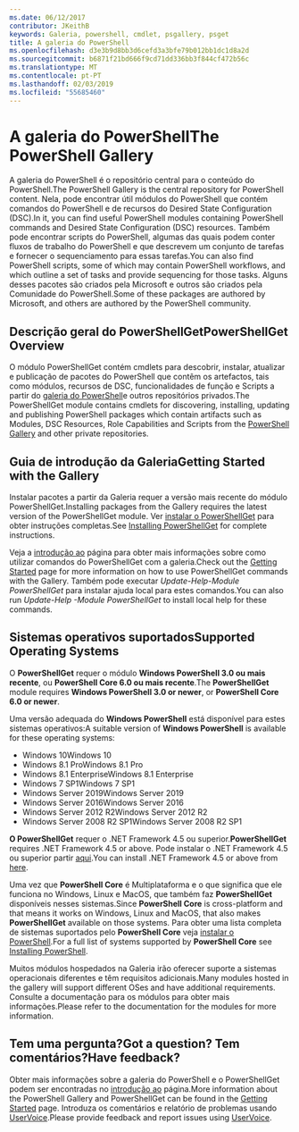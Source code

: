 ```yaml
---
ms.date: 06/12/2017
contributor: JKeithB
keywords: Galeria, powershell, cmdlet, psgallery, psget
title: A galeria do PowerShell
ms.openlocfilehash: d3e3b9d8bb3d6cefd3a3bfe79b012bb1dc1d8a2d
ms.sourcegitcommit: b6871f21bd666f9cd71dd336bb3f844cf472b56c
ms.translationtype: MT
ms.contentlocale: pt-PT
ms.lasthandoff: 02/03/2019
ms.locfileid: "55685460"
---
```

# <a name="the-powershell-gallery"></a><span data-ttu-id="73ab8-103">A galeria do PowerShell</span><span class="sxs-lookup"><span data-stu-id="73ab8-103">The PowerShell Gallery</span></span>

<span data-ttu-id="73ab8-104">A galeria do PowerShell é o repositório central para o conteúdo do PowerShell.</span><span class="sxs-lookup"><span data-stu-id="73ab8-104">The PowerShell Gallery is the central repository for PowerShell content.</span></span> <span data-ttu-id="73ab8-105">Nela, pode encontrar útil módulos do PowerShell que contém comandos do PowerShell e de recursos do Desired State Configuration (DSC).</span><span class="sxs-lookup"><span data-stu-id="73ab8-105">In it, you can find useful PowerShell modules containing PowerShell commands and Desired State Configuration (DSC) resources.</span></span>
<span data-ttu-id="73ab8-106">Também pode encontrar scripts do PowerShell, algumas das quais podem conter fluxos de trabalho do PowerShell e que descrevem um conjunto de tarefas e fornecer o sequenciamento para essas tarefas.</span><span class="sxs-lookup"><span data-stu-id="73ab8-106">You can also find PowerShell scripts, some of which may contain PowerShell workflows, and which outline a set of tasks and provide sequencing for those tasks.</span></span> <span data-ttu-id="73ab8-107">Alguns desses pacotes são criados pela Microsoft e outros são criados pela Comunidade do PowerShell.</span><span class="sxs-lookup"><span data-stu-id="73ab8-107">Some of these packages are authored by Microsoft, and others are authored by the PowerShell community.</span></span>

## <a name="powershellget-overview"></a><span data-ttu-id="73ab8-108">Descrição geral do PowerShellGet</span><span class="sxs-lookup"><span data-stu-id="73ab8-108">PowerShellGet Overview</span></span>

<span data-ttu-id="73ab8-109">O módulo PowerShellGet contém cmdlets para descobrir, instalar, atualizar e publicação de pacotes do PowerShell que contêm os artefactos, tais como módulos, recursos de DSC, funcionalidades de função e Scripts a partir do [galeria do PowerShell](https://www.PowerShellGallery.com)e outros repositórios privados.</span><span class="sxs-lookup"><span data-stu-id="73ab8-109">The PowerShellGet module contains cmdlets for discovering, installing, updating and publishing PowerShell packages which contain artifacts such as Modules, DSC Resources, Role Capabilities and Scripts from the [PowerShell Gallery](https://www.PowerShellGallery.com) and other private repositories.</span></span>

## <a name="getting-started-with-the-gallery"></a><span data-ttu-id="73ab8-110">Guia de introdução da Galeria</span><span class="sxs-lookup"><span data-stu-id="73ab8-110">Getting Started with the Gallery</span></span>

<span data-ttu-id="73ab8-111">Instalar pacotes a partir da Galeria requer a versão mais recente do módulo PowerShellGet.</span><span class="sxs-lookup"><span data-stu-id="73ab8-111">Installing packages from the Gallery requires the latest version of the PowerShellGet module.</span></span>
<span data-ttu-id="73ab8-112">Ver [instalar o PowerShellGet](installing-psget.md) para obter instruções completas.</span><span class="sxs-lookup"><span data-stu-id="73ab8-112">See [Installing PowerShellGet](installing-psget.md) for complete instructions.</span></span>

<span data-ttu-id="73ab8-113">Veja a [introdução ao](getting-started.md) página para obter mais informações sobre como utilizar comandos do PowerShellGet com a galeria.</span><span class="sxs-lookup"><span data-stu-id="73ab8-113">Check out the [Getting Started](getting-started.md) page for more information on how to use PowerShellGet commands with the Gallery.</span></span> <span data-ttu-id="73ab8-114">Também pode executar *Update-Help-Module PowerShellGet* para instalar ajuda local para estes comandos.</span><span class="sxs-lookup"><span data-stu-id="73ab8-114">You can also run *Update-Help -Module PowerShellGet* to install local help for these commands.</span></span>

## <a name="supported-operating-systems"></a><span data-ttu-id="73ab8-115">Sistemas operativos suportados</span><span class="sxs-lookup"><span data-stu-id="73ab8-115">Supported Operating Systems</span></span>

<span data-ttu-id="73ab8-116">O **PowerShellGet** requer o módulo **Windows PowerShell 3.0 ou mais recente**, ou **PowerShell Core 6.0 ou mais recente**.</span><span class="sxs-lookup"><span data-stu-id="73ab8-116">The **PowerShellGet** module requires **Windows PowerShell 3.0 or newer**, or **PowerShell Core 6.0 or newer**.</span></span>

<span data-ttu-id="73ab8-117">Uma versão adequada do **Windows PowerShell** está disponível para estes sistemas operativos:</span><span class="sxs-lookup"><span data-stu-id="73ab8-117">A suitable version of **Windows PowerShell** is available for these operating systems:</span></span>

- <span data-ttu-id="73ab8-118">Windows 10</span><span class="sxs-lookup"><span data-stu-id="73ab8-118">Windows 10</span></span>
- <span data-ttu-id="73ab8-119">Windows 8.1 Pro</span><span class="sxs-lookup"><span data-stu-id="73ab8-119">Windows 8.1 Pro</span></span>
- <span data-ttu-id="73ab8-120">Windows 8.1 Enterprise</span><span class="sxs-lookup"><span data-stu-id="73ab8-120">Windows 8.1 Enterprise</span></span>
- <span data-ttu-id="73ab8-121">Windows 7 SP1</span><span class="sxs-lookup"><span data-stu-id="73ab8-121">Windows 7 SP1</span></span>
- <span data-ttu-id="73ab8-122">Windows Server 2019</span><span class="sxs-lookup"><span data-stu-id="73ab8-122">Windows Server 2019</span></span>
- <span data-ttu-id="73ab8-123">Windows Server 2016</span><span class="sxs-lookup"><span data-stu-id="73ab8-123">Windows Server 2016</span></span>
- <span data-ttu-id="73ab8-124">Windows Server 2012 R2</span><span class="sxs-lookup"><span data-stu-id="73ab8-124">Windows Server 2012 R2</span></span>
- <span data-ttu-id="73ab8-125">Windows Server 2008 R2 SP1</span><span class="sxs-lookup"><span data-stu-id="73ab8-125">Windows Server 2008 R2 SP1</span></span>

<span data-ttu-id="73ab8-126">**O PowerShellGet** requer o .NET Framework 4.5 ou superior.</span><span class="sxs-lookup"><span data-stu-id="73ab8-126">**PowerShellGet** requires .NET Framework 4.5 or above.</span></span> <span data-ttu-id="73ab8-127">Pode instalar o .NET Framework 4.5 ou superior partir [aqui](https://msdn.microsoft.com/library/5a4x27ek.aspx).</span><span class="sxs-lookup"><span data-stu-id="73ab8-127">You can install .NET Framework 4.5 or above from [here](https://msdn.microsoft.com/library/5a4x27ek.aspx).</span></span>

<span data-ttu-id="73ab8-128">Uma vez que **PowerShell Core** é Multiplataforma e o que significa que ele funciona no Windows, Linux e MacOS, que também faz **PowerShellGet** disponíveis nesses sistemas.</span><span class="sxs-lookup"><span data-stu-id="73ab8-128">Since **PowerShell Core** is cross-platform and that means it works on Windows, Linux and MacOS, that also makes **PowerShellGet** available on those systems.</span></span> <span data-ttu-id="73ab8-129">Para obter uma lista completa de sistemas suportados pelo **PowerShell Core** veja [instalar o PowerShell](/powershell/scripting/setup/installing-powershell).</span><span class="sxs-lookup"><span data-stu-id="73ab8-129">For a full list of systems supported by **PowerShell Core** see [Installing PowerShell](/powershell/scripting/setup/installing-powershell).</span></span>

<span data-ttu-id="73ab8-130">Muitos módulos hospedados na Galeria irão oferecer suporte a sistemas operacionais diferentes e têm requisitos adicionais.</span><span class="sxs-lookup"><span data-stu-id="73ab8-130">Many modules hosted in the gallery will support different OSes and have additional requirements.</span></span> <span data-ttu-id="73ab8-131">Consulte a documentação para os módulos para obter mais informações.</span><span class="sxs-lookup"><span data-stu-id="73ab8-131">Please refer to the documentation for the modules for more information.</span></span>

## <a name="got-a-question-have-feedback"></a><span data-ttu-id="73ab8-132">Tem uma pergunta?</span><span class="sxs-lookup"><span data-stu-id="73ab8-132">Got a question?</span></span> <span data-ttu-id="73ab8-133">Tem comentários?</span><span class="sxs-lookup"><span data-stu-id="73ab8-133">Have feedback?</span></span>

<span data-ttu-id="73ab8-134">Obter mais informações sobre a galeria do PowerShell e o PowerShellGet podem ser encontradas no [introdução ao](getting-started.md) página.</span><span class="sxs-lookup"><span data-stu-id="73ab8-134">More information about the PowerShell Gallery and PowerShellGet can be found in the [Getting Started](getting-started.md) page.</span></span> <span data-ttu-id="73ab8-135">Introduza os comentários e relatório de problemas usando [UserVoice](http://windowsserver.uservoice.com/forums/301869-powershell).</span><span class="sxs-lookup"><span data-stu-id="73ab8-135">Please provide feedback and report issues using [UserVoice](http://windowsserver.uservoice.com/forums/301869-powershell).</span></span>
